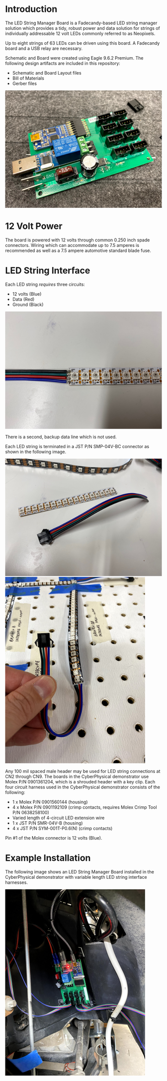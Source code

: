 # Introduction
The LED String Manager Board is a Fadecandy-based LED string manager solution which provides a tidy, robust power and data solution for strings of individually addressable 12 volt LEDs commonly referred to as Neopixels.

Up to eight strings of 63 LEDs can be driven using this board. A Fadecandy board and a USB relay are necessary.

Schematic and Board were created using Eagle 9.6.2 Premium. The following design artifacts are included in this repository:
- Schematic and Board Layout files
- Bill of Materials
- Gerber files

![Image of LED String Manager Board](LED_string_manager_board_small.png)

# 12 Volt Power
The board is powered with 12 volts through common 0.250 inch spade connectors. Wiring which can accommodate up to 7.5 amperes is recommended as well as a 7.5 ampere automotive standard blade fuse.

# LED String Interface
Each LED string _requires_ three circuits:
- 12 volts (Blue)
- Data (Red)
- Ground (Black)

![Image of LED String Circuits and Colors](LED_string_circuit_colors_small.png)

There is a second, backup data line which is not used.

Each LED string is terminated in a JST P/N SMP-04V-BC connector as shown in the following image.

![Image of LED String and JST Connector](LED_string_interface_harness_small.png)
![Image of LED String and JST Connector Installed](LED_string_interface_harness_installed_small.png)

Any 100 mil spaced male header may be used for LED string connections at CN2 through CN9. The boards in the CyberPhysical demonstrator use Molex P/N 0901361204, which is a shrouded header with a key clip. Each four circuit harness used in the CyberPhysical demonstrator consists of the following:

- 1 x Molex P/N 0901560144 (housing)
- 4 x Molex P/N 0901192109 (crimp contacts, requires Molex Crimp Tool P/N 0638258100)
- Varied length of 4-circuit LED extension wire
- 1 x JST P/N SMR-04V-B (housing)
- 4 x JST P/N SYM-001T-P0.6(N) (crimp contacts)

Pin #1 of the Molex connector is 12 volts (Blue).

# Example Installation
The following image shows an LED String Manager Board installed in the CyberPhysical demonstrator with variable length LED string interface harnesses.

![Image of LED String Manager Board Installed](LED_manager_board_driver_front_wheel_well_small.png)
